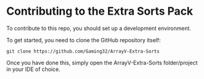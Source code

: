 # Contributing to the Extra Sorts Pack

To contribute to this repo, you should set up a development environment.

To get started, you need to clone the GitHub repository itself:

```shell
git clone https://github.com/Gaming32/ArrayV-Extra-Sorts
```

Once you have done this, simply open the ArrayV-Extra-Sorts folder/project in your IDE of choice.
